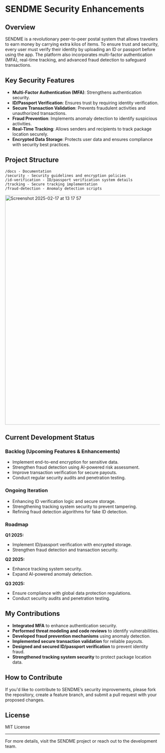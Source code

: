 # SENDME Security Enhancements

## Overview
SENDME is a revolutionary peer-to-peer postal system that allows travelers to earn money by carrying extra kilos of items. To ensure trust and security, every user must verify their identity by uploading an ID or passport before using the app. The platform also incorporates multi-factor authentication (MFA), real-time tracking, and advanced fraud detection to safeguard transactions.

## Key Security Features
- **Multi-Factor Authentication (MFA)**: Strengthens authentication security.
- **ID/Passport Verification**: Ensures trust by requiring identity verification.
- **Secure Transaction Validation**: Prevents fraudulent activities and unauthorized transactions.
- **Fraud Prevention**: Implements anomaly detection to identify suspicious activities.
- **Real-Time Tracking**: Allows senders and recipients to track package location securely.
- **Encrypted Data Storage**: Protects user data and ensures compliance with security best practices.

## Project Structure
```
/docs - Documentation
/security - Security guidelines and encryption policies
/id-verification - ID/passport verification system details
/tracking - Secure tracking implementation
/fraud-detection - Anomaly detection scripts
```

<img width="748" alt="Screenshot 2025-02-17 at 13 17 57" src="https://github.com/user-attachments/assets/97128c10-8401-421a-a7ba-47d9b279caa5" />

## Current Development Status
### **Backlog (Upcoming Features & Enhancements)**
- Implement end-to-end encryption for sensitive data.
- Strengthen fraud detection using AI-powered risk assessment.
- Improve transaction verification for secure payouts.
- Conduct regular security audits and penetration testing.

### **Ongoing Iteration**
- Enhancing ID verification logic and secure storage.
- Strengthening tracking system security to prevent tampering.
- Refining fraud detection algorithms for fake ID detection.

### **Roadmap**
**Q1 2025:**
- Implement ID/passport verification with encrypted storage.
- Strengthen fraud detection and transaction security.

**Q2 2025:**
- Enhance tracking system security.
- Expand AI-powered anomaly detection.

**Q3 2025:**
- Ensure compliance with global data protection regulations.
- Conduct security audits and penetration testing.

## My Contributions
- **Integrated MFA** to enhance authentication security.
- **Performed threat modeling and code reviews** to identify vulnerabilities.
- **Developed fraud prevention mechanisms** using anomaly detection.
- **Implemented secure transaction validation** for reliable payouts.
- **Designed and secured ID/passport verification** to prevent identity fraud.
- **Strengthened tracking system security** to protect package location data.

## How to Contribute
If you'd like to contribute to SENDME’s security improvements, please fork the repository, create a feature branch, and submit a pull request with your proposed changes.

## License
MIT License

---

For more details, visit the SENDME project or reach out to the development team.
